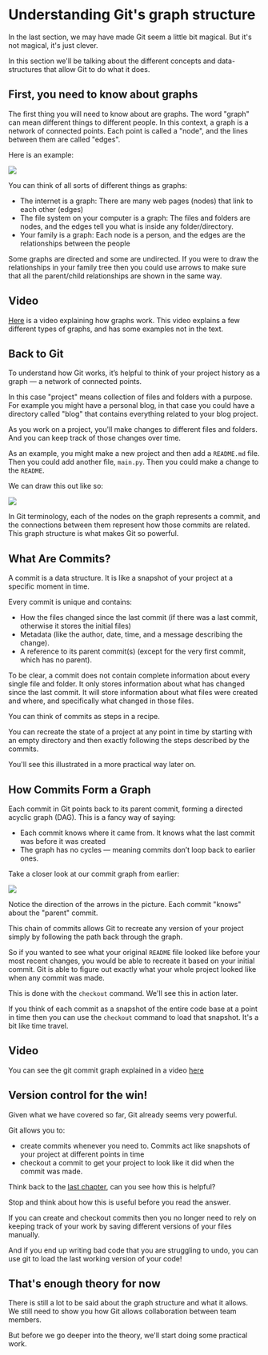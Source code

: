 # Understanding Git's graph structure

In the last section, we may have made Git seem a little bit magical. But it's not magical, it's just clever.

In this section we'll be talking about the different concepts and data-structures that allow Git to do what it does. 

## First, you need to know about graphs

The first thing you will need to know about are graphs. The word "graph" can mean different things to different people. In this context, a graph is a network of connected points.  Each point is called a "node", and the lines between them are called "edges". 

Here is an example: 

![](images/graph1.drawio.svg)

You can think of all sorts of different things as graphs: 

- The internet is a graph: There are many web pages (nodes) that link to each other (edges)
- The file system on your computer is a graph: The files and folders are nodes, and the edges tell you what is inside any folder/directory.
- Your family is a graph: Each node is a person, and the edges are the relationships between the people

Some graphs are directed and some are undirected. If you were to draw the relationships in your family tree then you could use arrows to make sure that all the parent/child relationships are shown in the same way. 

## Video 

[Here](https://www.youtube.com/watch?v=IjfSA3kMQP0) is a video explaining how graphs work. This video explains a few different types of graphs, and has some examples not in the text.

## Back to Git 

To understand how Git works, it’s helpful to think of your project history as a graph — a network of connected points. 

In this case "project" means collection of files and folders with a purpose. For example you might have a personal blog, in that case you could have a directory called "blog" that contains everything related to your blog project. 

As you work on a project, you'll make changes to different files and folders. And you can keep track of those changes over time. 

As an example, you might make a new project and then add a `README.md` file. Then you could add another file, `main.py`. Then you could make a change to the `README`. 

We can draw this out like so: 

![](images/commit_graph.drawio.svg)

In Git terminology, each of the nodes on the  graph represents a commit, and the connections between them represent how those commits are related. This graph structure is what makes Git so powerful.

## What Are Commits?

A commit is a data structure. It is like a snapshot of your project at a specific moment in time.

Every commit is unique and contains:

- How the files changed since the last commit (if there was a last commit, otherwise it stores the initial files)
- Metadata (like the author, date, time, and a message describing the change).
- A reference to its parent commit(s) (except for the very first commit, which has no parent).

To be clear, a commit does not contain complete information about every single file and folder. It only stores information about what has changed since the last commit.  It will store information about what files were created and where, and specifically what changed in those files.

You can think of commits as steps in a recipe. 

You can recreate the state of a project at any point in time by starting with an empty directory and then exactly following the steps described by the commits. 

You'll see this illustrated in a more practical way later on.

## How Commits Form a Graph

Each commit in Git points back to its parent commit, forming a directed acyclic graph (DAG). This is a fancy way of saying:

- Each commit knows where it came from. It knows what the last commit was before it was created
- The graph has no cycles — meaning commits don’t loop back to earlier ones.

Take a closer look at our commit graph from earlier:

![](images/commit_graph.drawio.svg)
 
Notice the direction of the arrows in the picture. Each commit "knows" about the "parent" commit. 

This chain of commits allows Git to recreate any version of your project simply by following the path back through the graph.

So if you wanted to see what your original `README` file looked like before your most recent changes, you would be able to recreate it based on your initial commit. Git is able to figure out exactly what your whole project looked like when any commit was made.

This is done with the `checkout` command. We'll see this in action later.

If you think of each commit as a snapshot of the entire code base at a point in time then you can use the `checkout` command to load that snapshot. It's a bit like time travel.

## Video 

You can see the git commit graph explained in a video [here](https://www.youtube.com/watch?v=d1qovsLTUcY)

## Version control for the win!

Given what we have covered so far, Git already seems very powerful.

Git allows you to:

- create commits whenever you need to. Commits act like snapshots of your project at different points in time
- checkout a commit to get your project to look like it did when the commit was made. 

Think back to the [last chapter](01-what-is-git-for.md), can you see how this is helpful? 

Stop and think about how this is useful before you read the answer.

If you can create and checkout commits then you no longer need to rely on keeping track of your work by saving different versions of your files manually. 

And if you end up writing bad code that you are struggling to undo, you can use git to load the last working version of your code!

## That's enough theory for now

There is still a lot to be said about the graph structure and what it allows. We still need to show you how Git allows collaboration between team members. 

But before we go deeper into the theory, we'll start doing some practical work.

